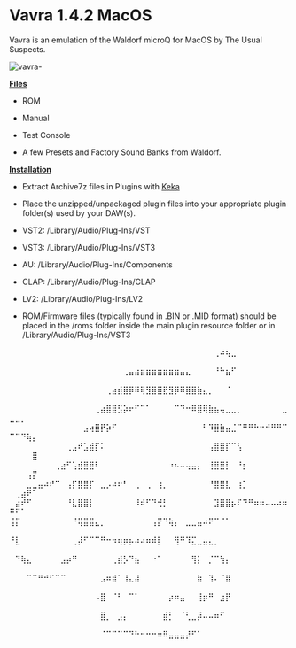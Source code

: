 # Vavra 1.4.2 MacOS
Vavra is an emulation of the Waldorf microQ for MacOS by The Usual Suspects.

![vavra-](https://github.com/user-attachments/assets/4d003ec9-a036-471f-ada6-bbd0a710677a)

**<ins>Files</ins>**

- ROM

- Manual

- Test Console 

- A few Presets and Factory Sound Banks from Waldorf.

**<ins>Installation</ins>**

- Extract Archive7z files in Plugins with [Keka](https://github.com/aonez/Keka)

- Place the unzipped/unpackaged plugin files into your appropriate plugin folder(s) used by your DAW(s).

- VST2:    /Library/Audio/Plug-Ins/VST

- VST3:    /Library/Audio/Plug-Ins/VST3

- AU:      /Library/Audio/Plug-Ins/Components

- CLAP:    /Library/Audio/Plug-Ins/CLAP

- LV2:     /Library/Audio/Plug-Ins/LV2

- ROM/Firmware files (typically found in .BIN or .MID format) should be placed in the /roms folder inside the main plugin resource folder or in /Library/Audio/Plug-Ins/VST3

⠀⠀⠀⠀⠀⠀⠀⠀⠀⠀⠀⠀⠀⠀⠀⠀⠀⠀⠀⠀⠀⠀⠀⠀⠀⠀⠀⠀⠀⠀⠀⠀⠀⠀⠀⠀⢀⠴⢦⣀⠀⠀⠀⠀⠀⠀⠀⠀⠀⠀⠀⠀⠀⠀
⠀⠀⠀⠀⠀⠀⠀⠀⠀⠀⠀⠀⠀⠀⠀⠀⠀⠀⠀⠀⢀⣤⣴⣶⣶⣶⣶⣶⣶⣶⣤⣄⠀⠀⠀⠀⠘⠓⣦⠋⠀⠀⠀⠀⠀⠀⠀⠀⠀⠀⠀⠀⠀⠀
⠀⠀⠀⠀⠀⠀⠀⠀⠀⠀⠀⠀⠀⠀⠀⠀⠀⢀⣴⣾⣿⡿⠿⢿⣻⣿⣿⣟⣻⡿⠿⣿⣿⣷⣄⡀⠀⠀⠈⠀⠀⠀⠀⠀⠀⠀⠀⠀⠀⠀⠀⠀⠀⠀
⠀⠀⠀⠀⠀⠀⠀⠀⠀⠀⠀⠀⠀⠀⠀⢀⣴⣿⣿⣫⡵⠖⠋⠉⠁⠀⠀⠀⠀⠉⠙⠒⠿⣿⢿⣷⣦⢤⣀⣀⡀⠀⠀⠀⠀⠀⠀⠀⣀⣀⣀⡀⠀⠀
⠀⠀⠀⠀⠀⠀⠀⠀⠀⠀⠀⠀⠀⣠⢴⣿⡟⡵⠋⠀⠀⠀⠀⠀⠀⠀⠀⠀⠀⠀⠀⠀⠀⠀⠃⠹⣿⣷⣤⣈⠉⠛⠛⠓⠒⠚⠛⠛⠉⠉⠉⠙⢷⡄
⠀⠀⠀⠀⠀⠀⠀⠀⠀⠀⢀⣠⠞⣡⣾⡏⠅⠀⠀⠀⠀⠀⠀⠀⠀⠀⠀⠀⠀⠀⠀⠀⠀⠀⠀⢠⣿⣿⡏⠉⢣⠀⠀⠀⠀⠀⠀⠀⠀⠀⠀⠀⠀⣿
⠀⠀⠀⠀⠀⠀⠀⠀⢀⣴⠋⢡⣾⣿⣿⠇⠀⠀⠀⠀⠀⠀⠀⠀⠀⠀⠀⠀⠰⠦⠤⢤⣤⡄⠀⢸⣿⣿⡇⠀⠘⡆⠀⠀⠀⠀⠀⠀⠀⠀⠀⠀⢠⡟
⠀⠀⠀⣀⣀⣤⠴⠞⠉⠀⢠⡏⣿⣿⡏⠀⣀⡠⠴⠖⠃⠀⢀⠀⢀⠀⢰⡀⠀⠀⠀⠀⠀⠀⠀⠘⣿⣿⣇⠀⢰⡁⠀⠀⠀⠀⠀⠀⠀⠀⢀⣴⠟⠁
⠀⣴⠞⠋⠀⠀⠀⠀⠀⠀⠘⣇⣿⣿⡇⠀⠀⠀⠀⠀⠀⠀⠸⠾⠋⠙⢚⡃⠀⠀⠀⠀⠀⠀⠀⠀⣹⣿⣿⡦⠏⠙⠛⠶⠶⠤⠤⠴⠶⠛⠋⠁⠀⠀
⢸⡏⠀⠀⠀⠀⠀⠀⠀⠀⠀⠘⢿⣿⣿⣄⡀⠀⠀⠀⠀⠀⠀⠀⠀⢠⡟⠙⢷⡄⠀⣀⣀⣤⠴⠟⠉⠈⠁⠀⠀⠀⠀⠀⠀⠀⠀⠀⠀⠀⠀⠀⠀⠀
⠘⣇⠀⠀⠀⠀⠀⠀⠀⠀⠀⢀⡼⠋⠉⠉⠛⠒⠲⢶⡶⡦⠴⠴⠶⠾⡇⠀⠀⢻⠛⠹⣍⣀⣤⣄⡀⠀⠀⠀⠀⠀⠀⠀⠀⠀⠀⠀⠀⠀⠀⠀⠀⠀
⠀⠙⢷⣄⠀⠀⠀⠀⠀⣠⡴⠛⠀⠀⠀⠀⠀⠀⢀⣾⡣⠙⣦⠀⠀⠐⠁⠀⠀⠀⠀⠀⢻⡅⠀⡈⠉⢳⡄⠀⠀⠀⠀⠀⠀⠀⠀⠀⠀⠀⠀⠀⠀⠀
⠀⠀⠀⠉⠉⠛⠚⠋⠉⠉⠀⠀⠀⠀⠀⠀⣠⠶⣾⠁⢸⣄⣼⠀⠀⠀⠀⠀⠀⠀⠀⠀⠀⣷⠀⢹⠄⠈⣿⠀⠀⠀⠀⠀⠀⠀⠀⠀⠀⠀⠀⠀⠀⠀
⠀⠀⠀⠀⠀⠀⠀⠀⠀⠀⠀⠀⠀⠀⠀⠠⣿⠀⠈⠃⠀⠉⠁⠀⠀⠀⠀⠀⡴⠶⣤⠀⠀⢸⡶⠛⠀⣰⡟⠀⠀⠀⠀⠀⠀⠀⠀⠀⠀⠀⠀⠀⠀⠀
⠀⠀⠀⠀⠀⠀⠀⠀⠀⠀⠀⠀⠀⠀⠀⠀⣿⡀⠀⣠⡄⠀⠀⠀⠀⠀⠀⣾⡃⠀⠈⢃⣀⡼⠤⠤⠶⠋⠀⠀⠀⠀⠀⠀⠀⠀⠀⠀⠀⠀⠀⠀⠀⠀
⠀⠀⠀⠀⠀⠀⠀⠀⠀⠀⠀⠀⠀⠀⠀⠀⠈⠉⠉⠉⠉⠙⠓⠒⠒⠒⠶⠿⣤⣤⣤⡼⠋⠁⠀⠀⠀⠀⠀⠀⠀⠀⠀⠀⠀⠀⠀⠀⠀⠀⠀⠀⠀⠀
